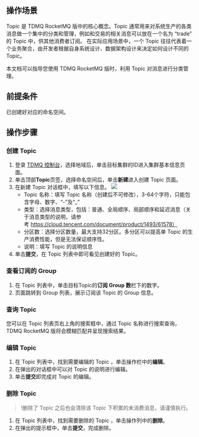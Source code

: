 ## 操作场景

Topic 是 TDMQ RocketMQ 版中的核心概念。Topic 通常用来对系统生产的各类消息做一个集中的分类和管理，例如和交易的相关消息可以放在一个名为 “trade” 的 Topic 中，供其他消费者订阅。
在实际应用场景中，一个 Topic 往往代表着一个业务聚合，由开发者根据自身系统设计、数据架构设计来决定如何设计不同的 Topic。

本文档可以指导您使用 TDMQ RocketMQ 版时，利用 Topic 对消息进行分类管理。

## 前提条件

已创建好对应的命名空间。

## 操作步骤

### 创建 Topic

1. 登录 [TDMQ 控制台](https://console.cloud.tencent.com/tdmq)，选择地域后，单击目标集群的ID进入集群基本信息页面。
2. 单击顶部**Topic**页签，选择命名空间后，单击**新建**进入创建 Topic 页面。
3. 在新建 Topic 对话框中，填写以下信息。
   ![](https://qcloudimg.tencent-cloud.cn/raw/5cc63ed25feb1b5c05a543cfe18b4cd5.png)
   - Topic 名称：填写 Topic 名称（创建后不可修改），3-64个字符，只能包含字母、数字、“-”及“_”
   - 类型：选择消息类型，包括：普通、全局顺序、局部顺序和延迟消息（关于消息类型的说明，请参考 https://cloud.tencent.com/document/product/1493/61578）
   - 分区数：选择分区数量，最大支持32分区。多分区可以提高单 Topic 的生产消费性能，但是无法保证顺序性。
   - 说明：填写 Topic 的说明信息
4. 单击**提交**，在 Topic 列表中即可看见创建好的 Topic。

### 查看订阅的 Group

1. 在 Topic 列表中，单击目标Topic的**订阅 Group 数**栏下的数字。
2. 页面跳转到 Group 列表，展示订阅该 Topic 的 Group 信息。

### 查询 Topic

您可以在 Topic 列表页右上角的搜索框中，通过 Topic 名称进行搜索查询，TDMQ RocketMQ 版将会模糊匹配并呈现搜索结果。

### 编辑 Topic

1. 在 Topic 列表中，找到需要编辑的 Topic ，单击操作栏中的**编辑**。
2. 在弹出的对话框中可以对 Topic 的说明进行编辑。
3. 单击**提交**即完成对 Topic 的编辑。

### 删除 Topic

> !删除了 Topic 之后也会清除该 Topic 下积累的未消费消息，请谨慎执行。

1. 在 Topic 列表中，找到需要删除的 Topic ，单击操作列中的**删除**。
2. 在弹出的提示框中，单击**提交**，完成删除。
